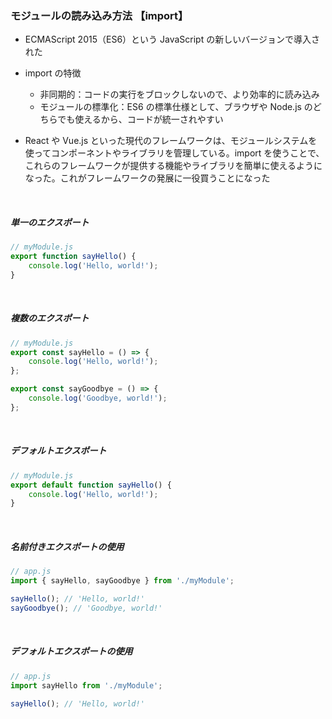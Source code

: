 ### モジュールの読み込み方法 【import】

-   ECMAScript 2015（ES6）という JavaScript の新しいバージョンで導入された
-   import の特徴

    -   非同期的：コードの実行をブロックしないので、より効率的に読み込み
    -   モジュールの標準化：ES6 の標準仕様として、ブラウザや Node.js のどちらでも使えるから、コードが統一されやすい

-   React や Vue.js といった現代のフレームワークは、モジュールシステムを使ってコンポーネントやライブラリを管理している。import を使うことで、これらのフレームワークが提供する機能やライブラリを簡単に使えるようになった。これがフレームワークの発展に一役買うことになった

<br/>

##### 単一のエクスポート

```javascript
// myModule.js
export function sayHello() {
    console.log('Hello, world!');
}
```

<br/>

##### 複数のエクスポート

```javascript
// myModule.js
export const sayHello = () => {
    console.log('Hello, world!');
};

export const sayGoodbye = () => {
    console.log('Goodbye, world!');
};
```

<br/>

##### デフォルトエクスポート

```javascript
// myModule.js
export default function sayHello() {
    console.log('Hello, world!');
}
```

<br/>

##### 名前付きエクスポートの使用

```javascript
// app.js
import { sayHello, sayGoodbye } from './myModule';

sayHello(); // 'Hello, world!'
sayGoodbye(); // 'Goodbye, world!'
```

<br/>

##### デフォルトエクスポートの使用

```javascript
// app.js
import sayHello from './myModule';

sayHello(); // 'Hello, world!'
```
